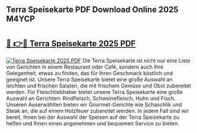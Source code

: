 ## Terra Speisekarte PDF Download Online 2025 M4YCP

# <h2><a href="http://gc6lu9.nevu.top/?p=Terra+Speisekarte">🔗 👉🔴 Terra Speisekarte 2025 PDF</a></h2>

[![Terra Speisekarte 2025 PDF](https://i.imgur.com/dBaPXMq.png)](http://gc6lu9.nevu.top/?p=Terra+Speisekarte)
Die Terra Speisekarte ist nicht nur eine Liste von Gerichten in einem Restaurant oder Café, sondern auch Ihre Gelegenheit, etwas zu finden, das für Ihren Geschmack köstlich und geeignet ist. Unsere Terra Speisekarte bietet eine große Auswahl an leichten und frischen Salaten, die mit frischem Gemüse und Obst zubereitet werden. Für Fleischliebhaber bietet unsere Terra Speisekarte eine große Auswahl an Gerichten: Rindfleisch, Schweinefleisch, Huhn und Fisch. Unseren Auserwählten bieten wir Gourmet-Gerichte wie Schaschlik und Steak an, die auf einem Holzfeuer zubereitet werden. In jedem Fall sind wir bereit, Ihnen bei der Auswahl der Speisen auf der Terra Speisekarte zu helfen und Ihnen einen angenehmen und bequemen Service zu bieten.
